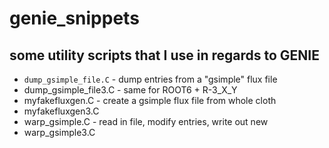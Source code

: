 # genie_snippets

## some utility scripts that I use in regards to GENIE

* `dump_gsimple_file.C`  - dump entries from a "gsimple" flux file
* dump_gsimple_file3.C   - same for ROOT6 + R-3_X_Y
* myfakefluxgen.C        - create a gsimple flux file from whole cloth
* myfakefluxgen3.C
* warp_gsimple.C         - read in file, modify entries, write out new
* warp_gsimple3.C

